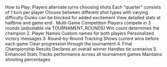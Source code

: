 How to Play: Players alternate turns choosing shots Each "quarter" consists of 1 turn per player Choose between different shot types with varying difficulty Dunks can be blocked for added excitement View detailed stats at halftime and game end . Multi-Game Competition Players compete in 3 rounds (adjustable via TOURNAMENT_ROUNDS) Win count determines the champion 2. Player Names Custom names for both players Personalized victory messages 3. Round-by-Round Tracking Shows current wins before each game Clear progression through the tournament 4. Final Championship Results Declares an overall winner Handles tie scenarios 5. Enhanced Stats Tracks performance across all tournament games Maintains shooting percentages
